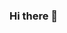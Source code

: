 ### Hi there 👋

<!--
**HaielDahan/HaielDahan** is a ✨ _special_ ✨ repository because its `README.md` (this file) appears on your GitHub profile.
[![Top Langs](https://github-readme-stats.vercel.app/api/top-langs/?username=haiel12345@gmail.com&layout=donut-vertical)](https://github.com/haiel12345@gmail.com)

